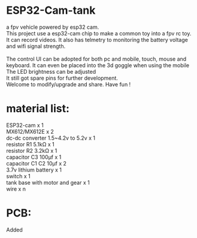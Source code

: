 # ESP32-Cam-tank
a fpv vehicle powered by esp32 cam.</br>
This project use a esp32-cam chip to make a common toy into a fpv rc toy.</br>
It can record videos. 
It also has telmetry to monitoring the battery voltage and wifi signal strength. </br>
</br>
The control UI can be adopted for both pc and mobile, touch, mouse and keyboard. It can even be placed into the 3d goggle when using the mobile</br> 
The LED brightness can be adjusted</br>
It still got spare pins for further development.</br>
Welcome to modify/upgrade and share. Have fun !</br>

# material list:
ESP32-cam x 1</br>
MX612/MX612E x 2</br>
dc-dc converter 1.5~4.2v to 5.2v x 1 </br>
resistor R1 5.1kΩ x 1</br>
resistor R2 3.2kΩ x 1</br>
capacitor C3 100μf x 1</br>
capacitor C1 C2 10μf x 2 </br>
3.7v lithium battery x 1</br>
switch x 1</br>
tank base with motor and gear x 1</br>
wire x n</br>

# PCB:
Added
